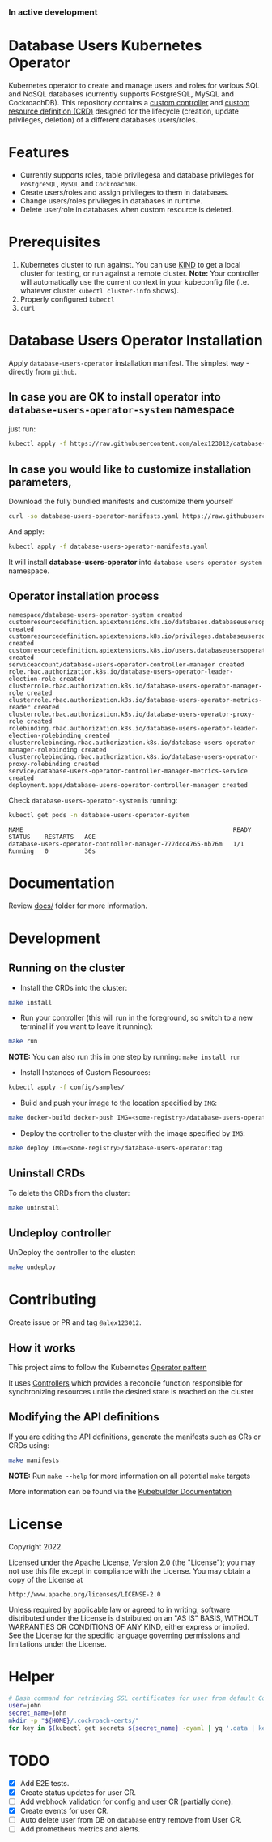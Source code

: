 ### **In active development**
# Database Users Kubernetes Operator

Kubernetes operator to create and manage users and roles for various SQL and NoSQL databases (currently supports PostgreSQL, MySQL and CockroachDB). This repository contains a [custom controller](https://kubernetes.io/docs/concepts/extend-kubernetes/api-extension/custom-resources/#custom-controllers) and [custom resource definition (CRD)](https://kubernetes.io/docs/concepts/extend-kubernetes/api-extension/custom-resources/#customresourcedefinitions) designed for the lifecycle (creation, update privileges, deletion) of a different databases users/roles.

# Features
* Currently supports roles, table privilegesa and database privileges for `PostgreSQL`, `MySQL` and `CockroachDB`.
* Create users/roles and assign privileges to them in databases.
* Change users/roles privileges in databases in runtime.
* Delete user/role in databases when custom resource is deleted.

# Prerequisites

1. Kubernetes cluster to run against. You can use [KIND](https://sigs.k8s.io/kind) to get a local cluster for testing, or run against a remote cluster.
**Note:** Your controller will automatically use the current context in your kubeconfig file (i.e. whatever cluster `kubectl cluster-info` shows).
1. Properly configured `kubectl`
1. `curl`

# Database Users Operator Installation

Apply `database-users-operator` installation manifest. The simplest way - directly from `github`.

## **In case you are OK to install operator into `database-users-operator-system` namespace**

just run:
```bash
kubectl apply -f https://raw.githubusercontent.com/alex123012/database-users-operator/main/deploy/manifests.yaml
```

## **In case you would like to customize installation parameters**,

Download the fully bundled manifests and customize them yourself
```bash
curl -so database-users-operator-manifests.yaml https://raw.githubusercontent.com/alex123012/database-users-operator/main/deploy/manifests.yaml
```
And apply:
```bash
kubectl apply -f database-users-operator-manifests.yaml
```

It will install **database-users-operator** into `database-users-operator-system` namespace.

## Operator installation process
```text
namespace/database-users-operator-system created
customresourcedefinition.apiextensions.k8s.io/databases.databaseusersoperator.com created
customresourcedefinition.apiextensions.k8s.io/privileges.databaseusersoperator.com created
customresourcedefinition.apiextensions.k8s.io/users.databaseusersoperator.com created
serviceaccount/database-users-operator-controller-manager created
role.rbac.authorization.k8s.io/database-users-operator-leader-election-role created
clusterrole.rbac.authorization.k8s.io/database-users-operator-manager-role created
clusterrole.rbac.authorization.k8s.io/database-users-operator-metrics-reader created
clusterrole.rbac.authorization.k8s.io/database-users-operator-proxy-role created
rolebinding.rbac.authorization.k8s.io/database-users-operator-leader-election-rolebinding created
clusterrolebinding.rbac.authorization.k8s.io/database-users-operator-manager-rolebinding created
clusterrolebinding.rbac.authorization.k8s.io/database-users-operator-proxy-rolebinding created
service/database-users-operator-controller-manager-metrics-service created
deployment.apps/database-users-operator-controller-manager created
```

Check `database-users-operator-system` is running:
```bash
kubectl get pods -n database-users-operator-system
```

```text
NAME                                                          READY   STATUS    RESTARTS   AGE
database-users-operator-controller-manager-777dcc4765-nb76m   1/1     Running   0          36s
```
# Documentation

Review [docs/](docs/) folder for more information.

# Development

## Running on the cluster
* Install the CRDs into the cluster:

```sh
make install
```

* Run your controller (this will run in the foreground, so switch to a new terminal if you want to leave it running):

```sh
make run
```

**NOTE:** You can also run this in one step by running: `make install run`

* Install Instances of Custom Resources:

```sh
kubectl apply -f config/samples/
```

* Build and push your image to the location specified by `IMG`:

```sh
make docker-build docker-push IMG=<some-registry>/database-users-operator:tag
```

* Deploy the controller to the cluster with the image specified by `IMG`:

```sh
make deploy IMG=<some-registry>/database-users-operator:tag
```

## Uninstall CRDs
To delete the CRDs from the cluster:

```sh
make uninstall
```

## Undeploy controller
UnDeploy the controller to the cluster:

```sh
make undeploy
```

# Contributing

Create issue or PR and tag `@alex123012`.

## How it works
This project aims to follow the Kubernetes [Operator pattern](https://kubernetes.io/docs/concepts/extend-kubernetes/operator/)

It uses [Controllers](https://kubernetes.io/docs/concepts/architecture/controller/)
which provides a reconcile function responsible for synchronizing resources untile the desired state is reached on the cluster

## Modifying the API definitions
If you are editing the API definitions, generate the manifests such as CRs or CRDs using:

```sh
make manifests
```

**NOTE:** Run `make --help` for more information on all potential `make` targets

More information can be found via the [Kubebuilder Documentation](https://book.kubebuilder.io/introduction.html)

# License

Copyright 2022.

Licensed under the Apache License, Version 2.0 (the "License");
you may not use this file except in compliance with the License.
You may obtain a copy of the License at

    http://www.apache.org/licenses/LICENSE-2.0

Unless required by applicable law or agreed to in writing, software
distributed under the License is distributed on an "AS IS" BASIS,
WITHOUT WARRANTIES OR CONDITIONS OF ANY KIND, either express or implied.
See the License for the specific language governing permissions and
limitations under the License.

# Helper
```bash
# Bash command for retrieving SSL certificates for user from default CockroachDB installation with operator
user=john
secret_name=john
mkdir -p "${HOME}/.cockroach-certs/"
for key in $(kubectl get secrets ${secret_name} -oyaml | yq '.data | keys | .[]'); do kubectl get secrets ${secret_name} -oyaml | key=$key yq '.data[strenv(key)]' | base64 -d | tee "${HOME}/.cockroach-certs/"$(if [[ $key == "tls.key" ]]; then echo "client.${user}.key"; elif [[ $key == "tls.crt" ]]; then echo "client.${user}.crt"; else echo "ca.crt"; fi); done
```

# TODO
- [x] Add E2E tests.
- [x] Create status updates for user CR.
- [ ] Add webhook validation for config and user CR (partially done).
- [x] Create events for user CR.
- [ ] Auto delete user from DB on `database` entry remove from User CR.
- [ ] Add prometheus metrics and alerts.

